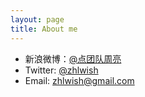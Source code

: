 ```yaml
---
layout: page
title: About me 
---
```


* 新浪微博：[@点团队周亮](http://weibo.com/zhlwish)
* Twitter: [@zhlwish](http://twitter.com/zhlwish)
* Email: [zhlwish@gmail.com](zhlwish@gmail.com)